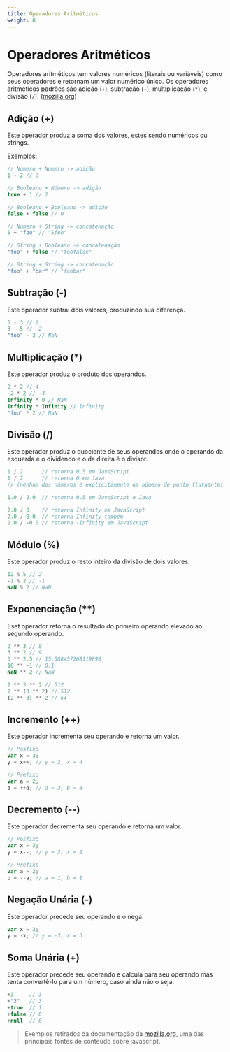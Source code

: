 ```yaml
---
title: Operadores Aritméticos
weight: 8
---
```


# Operadores Aritméticos

Operadores aritméticos tem valores numéricos (literais ou variáveis) como seus operadores e retornam um valor numérico único. Os operadores aritméticos padrões são adição (`+`), subtração (`-`), multiplicação (`*`), e divisão (`/`). ([mozilla.org](https://developer.mozilla.org/pt-BR/docs/Web/JavaScript/Reference/Operators/Arithmetic_Operators))

## Adição (+)
Este operador produz a soma dos valores, estes sendo numéricos ou strings.

Exemplos:
```javascript
// Número + Número -> adição
1 + 2 // 3

// Booleano + Número -> adição
true + 1 // 2

// Booleano + Booleano -> adição
false + false // 0

// Número + String -> concatenação
5 + "foo" // "5foo"

// String + Booleano -> concatenação
"foo" + false // "foofalse"

// String + String -> concatenação
"foo" + "bar" // "foobar"
```

## Subtração (-)
Este operador subtrai dois valores, produzindo sua diferença.

```javascript
5 - 3 // 2
3 - 5 // -2
"foo" - 3 // NaN
```

## Multiplicação (*)
Este operador produz o produto dos operandos.

```javascript
2 * 2 // 4
-2 * 2 // -4
Infinity * 0 // NaN
Infinity * Infinity // Infinity
"foo" * 2 // NaN
```

## Divisão (/)
Este operador produz o quociente de seus operandos onde o operando da esquerda é o dividendo e o da direita é o divisor.

```javascript
1 / 2      // retorna 0.5 em JavaScript
1 / 2      // retorna 0 em Java 
// (nenhum dos números é explicitamente um número de ponto flutuante)

1.0 / 2.0  // retorna 0.5 em JavaScript e Java

2.0 / 0    // retorna Infinity em JavaScript
2.0 / 0.0  // retorna Infinity também
2.0 / -0.0 // retorna -Infinity em JavaScript
```

## Módulo (%)
Este operador produz o resto inteiro da divisão de dois valores.

```javascript
12 % 5 // 2
-1 % 2 // -1
NaN % 2 // NaN
```

## Exponenciação (**)
Eset operador retorna o resultado do primeiro operando elevado ao segundo operando.

```javascript
2 ** 3 // 8
3 ** 2 // 9
3 ** 2.5 // 15.588457268119896
10 ** -1 // 0.1
NaN ** 2 // NaN

2 ** 3 ** 2 // 512
2 ** (3 ** 2) // 512
(2 ** 3) ** 2 // 64
```

## Incremento (++)
Este operador incrementa seu operando e retorna um valor.

```javascript
// Posfixo 
var x = 3;
y = x++; // y = 3, x = 4

// Prefixo
var a = 2;
b = ++a; // a = 3, b = 3
```

## Decremento (--)
Este operador decrementa seu operando e retorna um valor.

```javascript
// Posfixo 
var x = 3;
y = x--; // y = 3, x = 2

// Prefixo
var a = 2;
b = --a; // a = 1, b = 1
```

## Negação Unária (-)
Este operador precede seu operando e o nega.

```javascript
var x = 3;
y = -x; // y = -3, x = 3
```

## Soma Unária (+)
Este operador precede seu operando e calcula para seu operando mas tenta convertê-lo para um número, caso ainda não o seja.

```javascript
+3     // 3
+"3"   // 3
+true  // 1
+false // 0
+null  // 0
```

> Exemplos retirados da documentação da [mozilla.org](https://developer.mozilla.org/pt-BR/docs/Web/JavaScript/Reference/Operators/Arithmetic_Operators), uma das principais fontes de conteúdo sobre javascript.